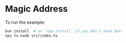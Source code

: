 # Magic Address

To run the example:

```bash
bun install  # or `npm install` if you don't have bun
npx ts-node src/index.ts
```
